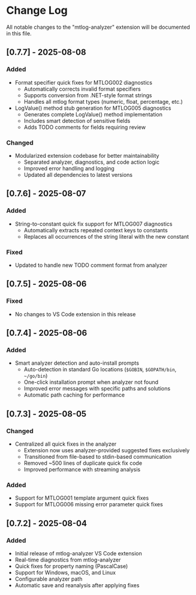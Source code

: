# Change Log

All notable changes to the "mtlog-analyzer" extension will be documented in this file.

## [0.7.7] - 2025-08-08

### Added
- Format specifier quick fixes for MTLOG002 diagnostics
  - Automatically corrects invalid format specifiers
  - Supports conversion from .NET-style format strings
  - Handles all mtlog format types (numeric, float, percentage, etc.)
- LogValue() method stub generation for MTLOG005 diagnostics
  - Generates complete LogValue() method implementation
  - Includes smart detection of sensitive fields
  - Adds TODO comments for fields requiring review

### Changed
- Modularized extension codebase for better maintainability
  - Separated analyzer, diagnostics, and code action logic
  - Improved error handling and logging
  - Updated all dependencies to latest versions

## [0.7.6] - 2025-08-07

### Added
- String-to-constant quick fix support for MTLOG007 diagnostics
  - Automatically extracts repeated context keys to constants
  - Replaces all occurrences of the string literal with the new constant

### Fixed
- Updated to handle new TODO comment format from analyzer

## [0.7.5] - 2025-08-06

### Fixed
- No changes to VS Code extension in this release

## [0.7.4] - 2025-08-06

### Added
- Smart analyzer detection and auto-install prompts
  - Auto-detection in standard Go locations (`$GOBIN`, `$GOPATH/bin`, `~/go/bin`)
  - One-click installation prompt when analyzer not found
  - Improved error messages with specific paths and solutions
  - Automatic path caching for performance

## [0.7.3] - 2025-08-05

### Changed
- Centralized all quick fixes in the analyzer
  - Extension now uses analyzer-provided suggested fixes exclusively
  - Transitioned from file-based to stdin-based communication
  - Removed ~500 lines of duplicate quick fix code
  - Improved performance with streaming analysis

### Added
- Support for MTLOG001 template argument quick fixes
- Support for MTLOG006 missing error parameter quick fixes

## [0.7.2] - 2025-08-04

### Added
- Initial release of mtlog-analyzer VS Code extension
- Real-time diagnostics from mtlog-analyzer
- Quick fixes for property naming (PascalCase)
- Support for Windows, macOS, and Linux
- Configurable analyzer path
- Automatic save and reanalysis after applying fixes